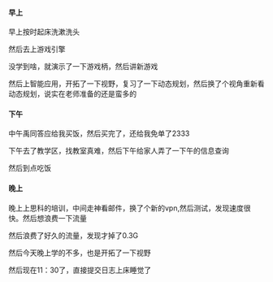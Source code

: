 #### 早上

早上按时起床洗漱洗头

然后去上游戏引擎

没学到啥，就演示了一下游戏柄，然后讲新游戏

然后上智能应用，开拓了一下视野，复习了一下动态规划，然后换了个视角重新看动态规划，说实在老师准备的还是蛮多的

#### 下午

中午禹同答应给我买饭，然后买完了，还给我免单了2333

下午去了教学区，找教室真难，然后下午给家人弄了一下午的信息查询

然后到点吃饭

#### 晚上

晚上上思科的培训，中间走神看邮件，换了个新的vpn,然后测试，发现速度很快。然后想浪费一下流量

然后浪费了好久的流量，发现才掉了0.3G

然后今天晚上学的不多，也是开拓了一下视野

然后现在11：30了，直接提交日志上床睡觉了